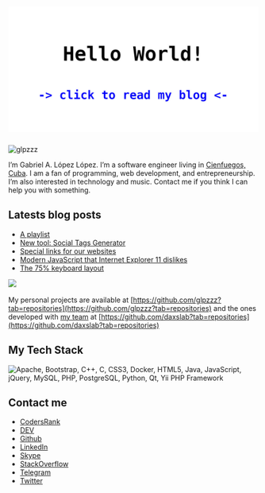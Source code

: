 <h1><a href="https://glpzzz.is-a.dev"><img src="https://github.com/glpzzz/glpzzz/blob/master/hello-im-glpzzz.jpg" alt="Hello World! Click to read my blog"/></a></h1>

<p align="left"> <img src="https://komarev.com/ghpvc/?username=glpzzz" alt="glpzzz" /> </p>

I’m Gabriel A. López López. I’m a software engineer living in [Cienfuegos, Cuba](https://www.openstreetmap.org/node/259846360). I am a fan of programming, web development, and entrepreneurship. I’m also interested in technology and music. Contact me if you think I can help you with something.

## Latests blog posts
<!-- BLOG-POST-LIST:START -->
- [A playlist](https://glpzzz.is-a.dev/2021/04/28/playlist.html)
- [New tool: Social Tags Generator](https://glpzzz.is-a.dev/2021/04/12/social-tags-generator.html)
- [Special links for our websites](https://glpzzz.is-a.dev/2021/02/21/special-contact-links.html)
- [Modern JavaScript that Internet Explorer 11 dislikes](https://glpzzz.is-a.dev/2021/01/29/modern-javascript-that-ie-dislike.html)
- [The 75% keyboard layout](https://glpzzz.is-a.dev/2020/12/02/75-percent-keyboard-layout.html)
<!-- BLOG-POST-LIST:END -->

<img
  src="https://cr-ss-service.azurewebsites.net/api/ScreenShot?widget=summary&username=glpzzz&badges=3&show-avatar=false&style=--header-bg-color:%23000;--border-radius:0px"
/>

My personal projects are available at [https://github.com/glpzzz?tab=repositories](https://github.com/glpzzz?tab=repositories) and the ones developed with [my team](https://www.daxslab.com) at [https://github.com/daxslab?tab=repositories](https://github.com/daxslab?tab=repositories)

## My Tech Stack

![Apache, Bootstrap, C++, C, CSS3, Docker, HTML5, Java, JavaScript, jQuery, MySQL, PHP, PostgreSQL, Python, Qt, Yii PHP Framework](https://cr-skills-chart-widget.azurewebsites.net/api/api?username=glpzzz)

## Contact me

* [CodersRank](https://profile.codersrank.io/user/glpzzz)
* [DEV](https://dev.to/glpzzz)
* [Github](https://github.com/glpzzz)
* [LinkedIn](https://www.linkedin.com/in/glpzzz)
* [Skype](https://join.skype.com/invite/swrMO6a3xWXv)
* [StackOverflow](https://stackoverflow.com/users/12115958/gabriel-a-l%c3%b3pez-l%c3%b3pez)
* [Telegram](https://t.me/glpzzz)
* [Twitter](https://twitter.com/glpzzz)
